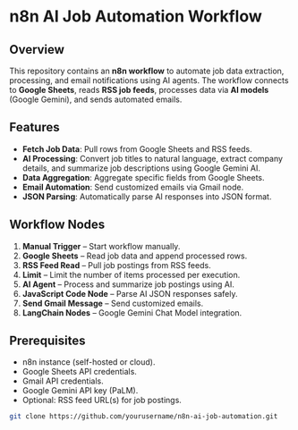 # n8n AI Job Automation Workflow

## Overview

This repository contains an **n8n workflow** to automate job data extraction, processing, and email notifications using AI agents. The workflow connects to **Google Sheets**, reads **RSS job feeds**, processes data via **AI models** (Google Gemini), and sends automated emails.

## Features

- **Fetch Job Data**: Pull rows from Google Sheets and RSS feeds.
- **AI Processing**: Convert job titles to natural language, extract company details, and summarize job descriptions using Google Gemini AI.
- **Data Aggregation**: Aggregate specific fields from Google Sheets.
- **Email Automation**: Send customized emails via Gmail node.
- **JSON Parsing**: Automatically parse AI responses into JSON format.

## Workflow Nodes

1. **Manual Trigger** – Start workflow manually.
2. **Google Sheets** – Read job data and append processed rows.
3. **RSS Feed Read** – Pull job postings from RSS feeds.
4. **Limit** – Limit the number of items processed per execution.
5. **AI Agent** – Process and summarize job postings using AI.
6. **JavaScript Code Node** – Parse AI JSON responses safely.
7. **Send Gmail Message** – Send customized emails.
8. **LangChain Nodes** – Google Gemini Chat Model integration.

## Prerequisites

- n8n instance (self-hosted or cloud).  
- Google Sheets API credentials.  
- Gmail API credentials.  
- Google Gemini API key (PaLM).  
- Optional: RSS feed URL(s) for job postings.


```bash
git clone https://github.com/yourusername/n8n-ai-job-automation.git
